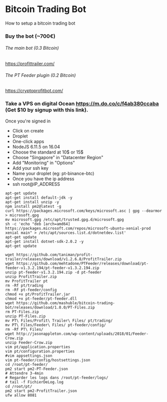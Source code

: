 # Bitcoin Trading Bot
How to setup a bitcoin trading bot

### Buy the bot (~700€)

###### The main bot (0.3 Bitcoin)
https://profittrailer.com/

###### The PT Feeder plugin (0.2 Bitcoin)
https://cryptoprofitbot.com/

### Take a VPS on digital Ocean https://m.do.co/c/f4ab380ccaba (Get $10 by signup with this link). 

Once you're signed in
- Click on create
- Droplet
- One-click apps
- NodeJS 6.11.5 on 16.04
- Choose the standard at 10$ or 15$
- Choose "Singapore" in "Datacenter Region"
- Add "Monitoring" in "Options"
- Add your ssh key
- Name your droplet (eg: pt-binance-btc)
- Once you have the ip address
- ssh root@IP_ADDRESS

```
apt-get update
apt-get install default-jdk -y
apt-get install unzip -y
npm install pm2@latest -g
curl https://packages.microsoft.com/keys/microsoft.asc | gpg --dearmor > microsoft.gpg
mv microsoft.gpg /etc/apt/trusted.gpg.d/microsoft.gpg
sh -c 'echo "deb [arch=amd64] https://packages.microsoft.com/repos/microsoft-ubuntu-xenial-prod xenial main" > /etc/apt/sources.list.d/dotnetdev.list'
apt-get update
apt-get install dotnet-sdk-2.0.2 -y
apt-get update

wget https://github.com/taniman/profit-trailer/releases/download/v1.2.6.8/ProfitTrailer.zip
wget https://github.com/mehtadone/PTFeeder/releases/download/pt-feeder-v1.3.2.194/pt-feeder-v1.3.2.194.zip
unzip pt-feeder-v1.3.2.194.zip -d pt-feeder
unzip ProfitTrailer.zip
mv ProfitTrailer pt
rm -Rf pt/trading
rm -Rf pt-feeder/config
chmod +x pt/ProfitTrailer.jar
chmod +x pt-feeder/pt-feeder.dll
wget https://github.com/mashuble/bitcoin-trading-bot/releases/download/1.0.0/PT-Files.zip
rm PT-Files.zip 
unzip PT-Files.zip
mv PT\ Files/Profit\ Trailer\ Files/ pt/trading/
mv PT\ Files/Feeder\ Files/ pt-feeder/config/
rm -Rf PT\ Files/
wget http://jasonappleton.com/wp-content/uploads/2018/01/Feeder-Crow.zip
unzip Feeder-Crow.zip
vim pt/application.properties
vim pt/configuration.properties 
#vim appsettings.json
vim pt-feeder/config/hostsettings.json
cd /root/pt-feeder/
pm2 start pm2-PT-Feeder.json 
# Attendre 3-4min
# Regarder les logs dans /root/pt-feeder/logs/
# tail -f FichierDeLog.log
cd /root/pt/
pm2 start pm2-ProfitTrailer.json 
ufw allow 8081
```
